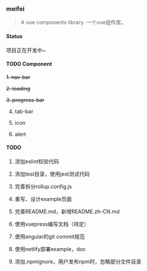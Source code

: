 ### meifei

> A vue components library. 一个vue组件库。

#### Status

项目正在开发中~

#### TODO Component

~~1. nav-bar~~

~~2. loading~~

~~3. progress-bar~~

4. tab-bar

5. icon

6. alert

#### TODO

1. 添加eslint校验代码

2. 添加test目录，使用jest测试代码

3. 完善拆分rollup.config.js

4. 重写、设计example页面

5. 完善README.md，新增README.zh-CN.md

6. 使用vuepress编写文档（待定）

7. 使用angular的git commit规范

8. 使用netlify部署example，doc

9. 添加.npmignore，用户发布npm时，忽略部分文件目录